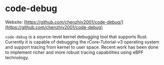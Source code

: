 # code-debug

Website: [https://github.com/chenzhiy2001/code-debug/](https://github.com/chenzhiy2001/code-debug)

`code-debug` is a source-level kernel debugging tool that supports Rust. Currently it is capable of debugging the rCore-Tutorial-v3 operating system and support tracing from kernel to user space. Recent work has been done to implement richer and more robust tracing capabilities using eBPF technology.